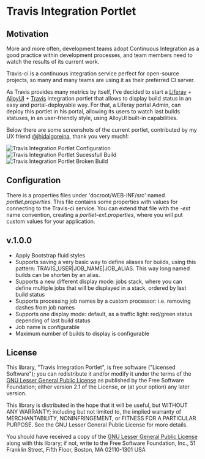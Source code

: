 # Travis Integration Portlet

## Motivation

More and more often, development teams adopt Continuous Integration as a good practice within development processes, and team members need to watch the results of its current work.

Travis-ci is a continuous integration service perfect for open-source projects, so many and many teams are using it as their preferred CI server.

As Travis provides many metrics by itself, I've decided to start a [Liferay](http://www.liferay.com) + [AlloyUI](http://www.alloyui.com) + [Travis](http://www.travis-ci.org) integration portlet that allows to display build status in an easy and portal-deployable way. For that, a Liferay portal Admin, can deploy this portlet in his portal, allowing its users to watch last builds statuses, in an user-friendly style, using AlloyUI built-in capabilities.

Below there are some screenshots of the current portlet, contributed by my UX friend [@jhidalgoreina](https://twitter.com/jhidalgoreina), thank you very much!:

<img title="Travis Integration Portlet Configuration" src="https://github.com/mdelapenya/travis-integration-portlet/raw/master/images/travis-integration-portlet-002.png" />
<img title="Travis Integration Portlet Sucessfull Build" src="https://github.com/mdelapenya/travis-integration-portlet/raw/master/images/travis-integration-portlet-003.png" />
<img title="Travis Integration Portlet Broken Build" src="https://github.com/mdelapenya/travis-integration-portlet/raw/master/images/travis-integration-portlet-005.png" />

## Configuration

There is a properties files under 'docroot/WEB-INF/src' named *portlet.properties*. This file contains some properties with values for connecting to the Travis-ci service. You can extend that file with the *-ext* name convention, creating a *portlet-ext.properties*, where you will put custom values for your application.

## v.1.0.0
* Apply Bootstrap fluid styles
* Supports saving a very basic way to define aliases for builds, using this pattern: TRAVIS_USER|JOB_NAME|JOB_ALIAS. This way long named builds can be shorten by an alias.
* Supports a new different display mode: jobs stack, where you can define multiple jobs that will be displayed in a stack, ordered by last build status
* Supports processing job names by a custom processor: i.e. removing dashes from job names
* Supports one display mode: default, as a traffic light: red/green status depending of last build status
* Job name is configurable
* Maximum number of builds to display is configurable

## License

This library, "Travis Integration Portlet", is free software ("Licensed Software"); you can redistribute it and/or modify it under the terms of the [GNU Lesser General Public License](http://www.gnu.org/licenses/lgpl-2.1.html) as published by the Free Software Foundation; either version 2.1 of the License, or (at your option) any later version.

This library is distributed in the hope that it will be useful, but WITHOUT ANY WARRANTY; including but not limited to, the implied warranty of MERCHANTABILITY, NONINFRINGEMENT, or FITNESS FOR A PARTICULAR PURPOSE. See the GNU Lesser General Public License for more details.

You should have received a copy of the [GNU Lesser General Public License](http://www.gnu.org/licenses/lgpl-2.1.html) along with this library; if not, write to the Free Software Foundation, Inc., 51 Franklin Street, Fifth Floor, Boston, MA 02110-1301 USA
